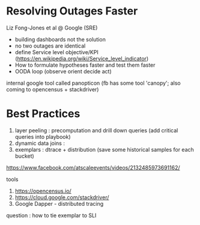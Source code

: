 # Resolving Outages Faster
Liz Fong-Jones et al @ Google (SRE)

* building dashboards not the solution
* no two outages are identical
* define Service level objective/KPI (https://en.wikipedia.org/wiki/Service_level_indicator)
* How to formulate hypotheses faster and test them faster
* OODA loop  (observe orient decide act)

internal google tool called panopticon (fb has some tool 'canopy'; also coming to opencensus + stackdriver)

# Best Practices
1. layer peeling : precomputation and drill down queries (add critical queries into playbook)
2. dynamic data joins : 
3. exemplars : dtrace + distribution (save some historical samples for each bucket)

https://www.facebook.com/atscaleevents/videos/2132485973691162/

tools
1. https://opencensus.io/
2. https://cloud.google.com/stackdriver/
3. Google Dapper - distributed tracing

question : how to tie exemplar to SLI 
